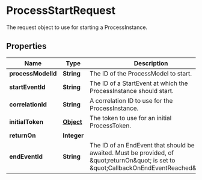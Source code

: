 

# ProcessStartRequest

The request object to use for starting a ProcessInstance.
## Properties

Name | Type | Description | Notes
------------ | ------------- | ------------- | -------------
**processModelId** | **String** | The ID of the ProcessModel to start. | 
**startEventId** | **String** | The ID of a StartEvent at which the ProcessInstance should start. |  [optional]
**correlationId** | **String** | A correlation ID to use for the ProcessInstance. |  [optional]
**initialToken** | [**Object**](.md) | The token to use for an initial ProcessToken. |  [optional]
**returnOn** | **Integer** |  |  [optional]
**endEventId** | **String** | The ID of an EndEvent that should be awaited. Must be provided, of \&quot;returnOn\&quot; is set to \&quot;CallbackOnEndEventReached\&quot;. |  [optional]



